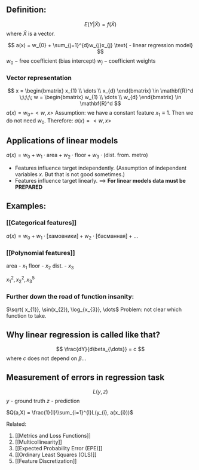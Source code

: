 
## Definition:
$$
E(Y|\bar{X}) = f(\bar{X}) 
$$
where $\bar{X}$ is a vector.

$$
a(x) = w_{0} + \sum_{j=1}^{d}w_{j}x_{j} \text{  - linear regression model}
$$
$w_{0} - \text{free coefficient (bias intercept)}$
$w_{j} - \text{coefficient weights}$

### Vector representation
$$
x = \begin{bmatrix}
x_{1} \\
\dots \\
x_{d}
\end{bmatrix} \in \mathbf{R}^d   \;\;\;\; w = \begin{bmatrix}
w_{1} \\
\dots \\
w_{d}
\end{bmatrix} \in \mathbf{R}^d
$$
$a(x) = w_{0}+<w,x>$
Assumption: we have a constant feature $x_{1}\equiv1$. Then we do not need $w_{0}$. Therefore:
$a(x) = <w,x>$

## Applications of linear models
$a(x) = w_{0}+w_{1} \cdot \text{area} + w_{2} \cdot \text{floor}+w_{3} \cdot \text{(dist. from. metro)}$

- Features influence target independently. (Assumption of independent variables $x$. But that is not good sometimes.)
- Features influence target linearly. 
$\implies$ **For linear models data must be PREPARED**

## Examples:
### [[Categorical features]]
$a(x)= w_{0}+w_{1} \cdot \text{[хамовники]}+w_{2} \cdot \text{[басманная]}+\dots$
### [[Polynomial features]]
area - $x_{1}$
floor - $x_{2}$
dist. - $x_{3}$

$x_{1}^2, x_{2}^2, x_{3}^5$
### Further down the road of function insanity:
$\sqrt{ x_{1}}, \sin(x_{2}), \log_{x_{3}}, \dots$
Problem: not clear which function to take.


## Why linear regression is called like that?
$$
\frac{dY}{d\beta_{\dots}} = c
$$
where $c$ does not depend on $\beta\dots$


## Measurement of errors in regression task
$$
L(y,z)
$$
$y$ - ground truth
$z$ - prediction

$Q(a,X) = \frac{1}{l}\\sum_{i=1}^{l}L(y_{i}, a(x_{i}))$

Related:
1) [[Metrics and Loss Functions]]
2) [[Multicollinearity]]
3) [[Expected Probability Error (EPE)]]
4) [[Ordinary Least Squares (OLS)]]
5) [[Feature Discretization]]




